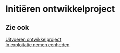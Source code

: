 # Initiëren ontwikkelproject

## Zie ook

[Uitvoeren ontwikkelproject](../uitvoeren-ontwikkelproject/)  
[In exploitatie nemen eenheden](../in-exploitatie-nemen-eenheden/)
